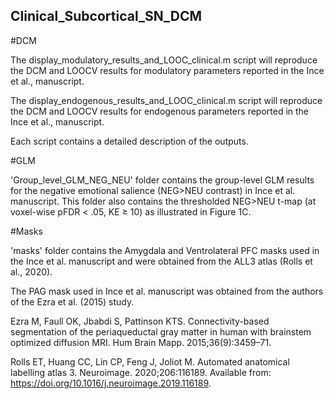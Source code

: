 ## Clinical_Subcortical_SN_DCM

#DCM

The display_modulatory_results_and_LOOC_clinical.m script will reproduce the DCM and LOOCV results for modulatory parameters reported in the Ince et al., manuscript. 

The display_endogenous_results_and_LOOC_clinical.m script will reproduce the DCM and LOOCV results for endogenous parameters reported in the Ince et al., manuscript. 

Each script contains a detailed description of the outputs.


#GLM

'Group_level_GLM_NEG_NEU' folder contains the group-level GLM results for the negative emotional salience (NEG>NEU contrast) in Ince et al. manuscript. This folder also 
contains the thresholded NEG>NEU t-map (at voxel-wise pFDR < .05, KE ≥ 10) as illustrated in Figure 1C.


#Masks

'masks' folder contains the Amygdala and Ventrolateral PFC masks used in the Ince et al. manuscript and were obtained from the ALL3 atlas (Rolls et al., 2020).

The PAG mask used in Ince et al. manuscript was obtained from the authors of the Ezra et al. (2015) study. 


Ezra M, Faull OK, Jbabdi S, Pattinson KTS. Connectivity-based segmentation of the periaqueductal gray matter in human with brainstem optimized diffusion MRI. Hum Brain Mapp. 2015;36(9):3459–71.

Rolls ET, Huang CC, Lin CP, Feng J, Joliot M. Automated anatomical labelling atlas 3. Neuroimage. 2020;206:116189. Available from: https://doi.org/10.1016/j.neuroimage.2019.116189.


